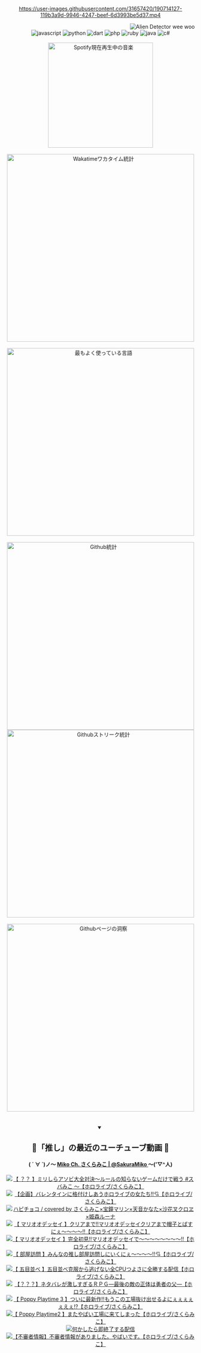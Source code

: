 <!-- START: HERO IMAGE GIF ////////// ////////// ////////// -->
<!-- <img src="@/../assets/img/gaming/ghost-of-tsushima.gif" width="100%"  alt="nellyXinwei's Hero Gif Image"/> -->
<!-- END: HERO IMAGE GIF ////////// ////////// ////////// -->

<div align="center" >  
  
<!-- START:ワンピース 第1015話「ルフィはRED ROCを使う」 -->
<https://user-images.githubusercontent.com/31657420/190714127-119b3a9d-9946-4247-beef-6d3993be5d37.mp4>
<!-- END:ワンピース 第1015話「ルフィはRED ROCを使う」 -->

<!-- START:VISITOR COUNTER -->
<div width="100%" align="right">
<img src="https://komarev.com/ghpvc/?username=nellyXinwei&label=🛸&color=grey&style=for-the-badge&labelcolor=ffffff" alt="Alien Detector wee woo"/>
</div>
<!-- END:VISITOR COUNTER -->

<!-- START: PROGRAMMING LANGUAGES -->
<!-- 色彩 Color Scheme:
#961E3A, #8A0D42, #5A0640, #4F265E, #2B355A, #3E759B, #CC4246,
#BB2649, #AD1052, #700750, #633075, #364270, #4E92C2, #FF5357
Sauce: https://www.webcreatorbox.com/inspiration/pantone-2023
-->

<img src="https://img.shields.io/badge/javascript%20-%23BB2649.svg?&style=for-the-badge&logo=javascript&logoColor=white&labelColor=961E3A" alt="javascript"/>
<img src="https://img.shields.io/badge/python%20-%23AD1052.svg?&style=for-the-badge&logo=python&logoColor=white&labelColor=8A0D42" alt="python" />
<img src="https://img.shields.io/badge/dart%20-%23700750.svg?&style=for-the-badge&logo=dart&logoColor=white&labelColor=5A0640" alt="dart"/>
<img src="https://img.shields.io/badge/php%20-%23633075.svg?&style=for-the-badge&logo=php&logoColor=white&labelColor=4F265E" alt="php"/>
<img src="https://img.shields.io/badge/ruby%20-%23364270.svg?&style=for-the-badge&logo=ruby&logoColor=white&labelColor=2B355A" alt="ruby"/>
<img src="https://img.shields.io/badge/java%20-%234E92C2.svg?&style=for-the-badge&logo=openjdk&logoColor=white&labelColor=3E759B" alt="java"/>
<img src="https://img.shields.io/badge/c%23-%23FF5357.svg?style=for-the-badge&logo=c-sharp&logoColor=white&labelColor=CC4246" alt="c#"/>  
<!-- END: PROGRAMMING LANGUAGES -->

<br>
<br>

<!-- START: MUSIC STATUS -->
  <!-- <a href="https://newojima-gsrs-20220114.vercel.app/api/now-playing?open">
    <img src="https://newojima-gsrs-20220114.vercel.app/api/now-playing" alt="Spotify現在再生中の音楽">
  </a> -->
  <img src="https://newojima-grss-20230114.vercel.app/api/spotify?border_color=transparent" alt="Spotify現在再生中の音楽" width="280px">
<!-- END: MUSIC STATUS -->

<br>
<br>

<!-- START: GITHUB STATUS -->
<!-- 色彩 Color Scheme:  #BB2649, #AD1052, #700750, #633075 -->
<img align="center" src="https://newojima-grs-20230109.vercel.app/api/wakatime?username=njtalba5127&layout=compact&langs_count=10&locale=ja&hide_title=false&title_color=fff&hide_border=true&text_color=fff&bg_color=BB2649,BB2649,633075,633075&hide=other,css,html,bash,xml,git%20config,makefile,properties,yaml,markdown,text,json,jsx" alt="Wakatimeワカタイム統計" width="500px"/>

<br>
<br>

<!-- 色彩 Color Scheme:  #633075, #364270, #4E92C2 -->
  <img align="center" src="https://newojima-grs-20230109.vercel.app/api/top-langs?username=njtalba5127&layout=compact&text_color=fff&icon_color=fff&hide_border=true&&locale=ja&hide_title=false&title_color=fff&include_all_commits=true&card_width=445&langs_count=11&hide=c%23,powershell,shaderlab,hlsl,makefile,jupyter%20notebook,python,html,css,shell,batchfile,less,liquid,hack,scss&bg_color=4F265E,633075,4E92C2" alt="最もよく使っている言語" width="500px"/>

<br>
<br>

<!-- 色彩 Color Scheme:  #4E92C2, #FF5357 -->
  <img align="center" src="https://newojima-grs-20230109.vercel.app/api?username=njtalba5127&rank_icon=github&show_icons=true&&locale=ja&title_color=fff&text_color=fff&icon_color=fff&hide_border=true&hide_title=false&count_private=true&include_all_commits=true&card_width=495&disable_animations=true&bg_color=4E92C2,4E92C2,FF5357" alt="Github統計" width="500px"/>

<br>

<img align="center" src="https://streak-stats.demolab.com?user=njtalba5127&theme=dark&hide_border=true&locale=ja&ring=BB2649&stroke=222222&background=151515&sideLabels=BB2649&currStreakLabel=ffffff&border=BB2649&fire=FF5357&currStreakNum=ffffff&sideNums=FF5357&dates=ffffff" alt="Githubストリーク統計" width="500px"/>

<br>
<br>

  <img align="center" width="500px" src="@/../assets/img/page-insights.svg" alt="Githubページの洞察"/>
  
</div>
<!-- END: GITHUB STATUS -->

<br>
<br>

<div align="center">
<details open>
  <summary>

  </summary>

  <h2 align="center">🌸「推し」の最近のユーチューブ動画 🌸</h2>
  <h4>
  ( ´ ∀ `)ノ～ 
  <a href="https://www.youtube.com/@SakuraMiko">Miko Ch. さくらみこ | @SakuraMiko
  </a>
   ～('▽^人)
  </h4>

  <!-- BEGIN YOUTUBE-CARDS -->
<a href="https://www.youtube.com/watch?v=bQWQ8wK-dBY"><img src="https://ytcards.demolab.com/?id=bQWQ8wK-dBY&title=%E3%80%90+%EF%BC%9F%EF%BC%9F+%E3%80%91%E3%83%9F%E3%83%AA%E3%81%97%E3%82%89%E3%82%A2%E3%82%BD%E3%83%93%E5%A4%A7%E5%85%A8%E5%AF%BE%E6%B1%BA%EF%BD%9E%E3%83%AB%E3%83%BC%E3%83%AB%E3%81%AE%E7%9F%A5%E3%82%89%E3%81%AA%E3%81%84%E3%82%B2%E3%83%BC%E3%83%A0%E3%81%A0%E3%81%91%E3%81%A7%E6%88%A6%E3%81%86+%23%E3%82%B9%E3%83%90%E3%81%BF%E3%81%93++++%EF%BD%9E%E3%80%90%E3%83%9B%E3%83%AD%E3%83%A9%E3%82%A4%E3%83%96%2F%E3%81%95%E3%81%8F%E3%82%89%E3%81%BF%E3%81%93%E3%80%91&lang=ja&timestamp=1708008912&background_color=%230d1117&title_color=%23ffffff&stats_color=%23dedede&max_title_lines=1&width=187&border_radius=5&duration=9555" alt="【 ？？ 】ミリしらアソビ大全対決～ルールの知らないゲームだけで戦う #スバみこ    ～【ホロライブ/さくらみこ】" title="【 ？？ 】ミリしらアソビ大全対決～ルールの知らないゲームだけで戦う #スバみこ    ～【ホロライブ/さくらみこ】"></a>
<a href="https://www.youtube.com/watch?v=exuYtaOaMqw"><img src="https://ytcards.demolab.com/?id=exuYtaOaMqw&title=%E3%80%90%E4%BC%81%E7%94%BB%E3%80%91%E3%83%90%E3%83%AC%E3%83%B3%E3%82%BF%E3%82%A4%E3%83%B3%E3%81%AB%E6%A0%BC%E4%BB%98%E3%81%91%E3%81%97%E3%81%82%E3%81%86%E3%83%9B%E3%83%AD%E3%83%A9%E3%82%A4%E3%83%96%E3%81%AE%E5%A5%B3%E3%81%9F%E3%81%A1%E2%80%BC%F0%9F%92%98%E3%80%90%E3%83%9B%E3%83%AD%E3%83%A9%E3%82%A4%E3%83%96%2F%E3%81%95%E3%81%8F%E3%82%89%E3%81%BF%E3%81%93%E3%80%91&lang=ja&timestamp=1707912684&background_color=%230d1117&title_color=%23ffffff&stats_color=%23dedede&max_title_lines=1&width=187&border_radius=5&duration=3611" alt="【企画】バレンタインに格付けしあうホロライブの女たち‼💘【ホロライブ/さくらみこ】" title="【企画】バレンタインに格付けしあうホロライブの女たち‼💘【ホロライブ/さくらみこ】"></a>
<a href="https://www.youtube.com/watch?v=BCt3E-FJFdA"><img src="https://ytcards.demolab.com/?id=BCt3E-FJFdA&title=%E3%83%8F%E3%83%94%E3%83%81%E3%83%A7%E3%82%B3+%2F+covered+by+%E3%81%95%E3%81%8F%E3%82%89%E3%81%BF%E3%81%93%C3%97%E5%AE%9D%E9%90%98%E3%83%9E%E3%83%AA%E3%83%B3%C3%97%E5%A4%A9%E9%9F%B3%E3%81%8B%E3%81%AA%E3%81%9F%C3%97%E6%B2%99%E8%8A%B1%E5%8F%89%E3%82%AF%E3%83%AD%E3%83%B1%C3%97%E5%A7%AB%E6%A3%AE%E3%83%AB%E3%83%BC%E3%83%8A&lang=ja&timestamp=1707912008&background_color=%230d1117&title_color=%23ffffff&stats_color=%23dedede&max_title_lines=1&width=187&border_radius=5&duration=241" alt="ハピチョコ / covered by さくらみこ×宝鐘マリン×天音かなた×沙花叉クロヱ×姫森ルーナ" title="ハピチョコ / covered by さくらみこ×宝鐘マリン×天音かなた×沙花叉クロヱ×姫森ルーナ"></a>
<a href="https://www.youtube.com/watch?v=kvj6S51L7_Y"><img src="https://ytcards.demolab.com/?id=kvj6S51L7_Y&title=%E3%80%90+%E3%83%9E%E3%83%AA%E3%82%AA%E3%82%AA%E3%83%87%E3%83%83%E3%82%BB%E3%82%A4+%E3%80%91%E3%82%AF%E3%83%AA%E3%82%A2%E3%81%BE%E3%81%A7%E2%80%BC%E3%83%9E%E3%83%AA%E3%82%AA%E3%82%AA%E3%83%87%E3%83%83%E3%82%BB%E3%82%A4%E3%82%AF%E3%83%AA%E3%82%A2%E3%81%BE%E3%81%A7%E5%B8%BD%E5%AD%90%E3%81%A8%E3%81%B0%E3%81%99%E3%81%AB%E3%81%87%EF%BD%9E%EF%BD%9E%EF%BD%9E%EF%BD%9E%E2%80%BC%E3%80%90%E3%83%9B%E3%83%AD%E3%83%A9%E3%82%A4%E3%83%96%2F%E3%81%95%E3%81%8F%E3%82%89%E3%81%BF%E3%81%93%E3%80%91&lang=ja&timestamp=1707850210&background_color=%230d1117&title_color=%23ffffff&stats_color=%23dedede&max_title_lines=1&width=187&border_radius=5&duration=23467" alt="【 マリオオデッセイ 】クリアまで‼マリオオデッセイクリアまで帽子とばすにぇ～～～～‼【ホロライブ/さくらみこ】" title="【 マリオオデッセイ 】クリアまで‼マリオオデッセイクリアまで帽子とばすにぇ～～～～‼【ホロライブ/さくらみこ】"></a>
<a href="https://www.youtube.com/watch?v=5joKCdrk_b8"><img src="https://ytcards.demolab.com/?id=5joKCdrk_b8&title=%E3%80%90+%E3%83%9E%E3%83%AA%E3%82%AA%E3%82%AA%E3%83%87%E3%83%83%E3%82%BB%E3%82%A4+%E3%80%91%E5%AE%8C%E5%85%A8%E5%88%9D%E8%A6%8B%E2%80%BC%E3%83%9E%E3%83%AA%E3%82%AA%E3%82%AA%E3%83%87%E3%83%83%E3%82%BB%E3%82%A4%E3%81%A7%EF%BD%9E%EF%BD%9E%EF%BD%9E%EF%BD%9E%EF%BD%9E%EF%BD%9E%EF%BD%9E%EF%BD%9E%E2%80%BC%E3%80%90%E3%83%9B%E3%83%AD%E3%83%A9%E3%82%A4%E3%83%96%2F%E3%81%95%E3%81%8F%E3%82%89%E3%81%BF%E3%81%93%E3%80%91&lang=ja&timestamp=1707754552&background_color=%230d1117&title_color=%23ffffff&stats_color=%23dedede&max_title_lines=1&width=187&border_radius=5&duration=14053" alt="【 マリオオデッセイ 】完全初見‼マリオオデッセイで～～～～～～～～‼【ホロライブ/さくらみこ】" title="【 マリオオデッセイ 】完全初見‼マリオオデッセイで～～～～～～～～‼【ホロライブ/さくらみこ】"></a>
<a href="https://www.youtube.com/watch?v=fBOlcGbBKMo"><img src="https://ytcards.demolab.com/?id=fBOlcGbBKMo&title=%E3%80%90+%E9%83%A8%E5%B1%8B%E8%A8%AA%E5%95%8F+%E3%80%91%E3%81%BF%E3%82%93%E3%81%AA%E3%81%AE%E6%8E%A8%E3%81%97%E9%83%A8%E5%B1%8B%E8%A8%AA%E5%95%8F%E3%81%97%E3%81%AB%E3%81%84%E3%81%8F%E3%81%AB%E3%81%87%EF%BD%9E%EF%BD%9E%EF%BD%9E%EF%BD%9E%E2%80%BC%F0%9F%92%98%E3%80%90%E3%83%9B%E3%83%AD%E3%83%A9%E3%82%A4%E3%83%96%2F%E3%81%95%E3%81%8F%E3%82%89%E3%81%BF%E3%81%93%E3%80%91&lang=ja&timestamp=1707660504&background_color=%230d1117&title_color=%23ffffff&stats_color=%23dedede&max_title_lines=1&width=187&border_radius=5&duration=7127" alt="【 部屋訪問 】みんなの推し部屋訪問しにいくにぇ～～～～‼💘【ホロライブ/さくらみこ】" title="【 部屋訪問 】みんなの推し部屋訪問しにいくにぇ～～～～‼💘【ホロライブ/さくらみこ】"></a>
<a href="https://www.youtube.com/watch?v=HNOTBFKo6y8"><img src="https://ytcards.demolab.com/?id=HNOTBFKo6y8&title=%E3%80%90+%E4%BA%94%E7%9B%AE%E4%B8%A6%E3%81%B9+%E3%80%91%E4%BA%94%E7%9B%AE%E4%B8%A6%E3%81%B9%E5%85%8B%E6%9C%8D%E3%81%8B%E3%82%89%E9%80%83%E3%81%92%E3%81%AA%E3%81%84%E5%85%A8CPU%E3%81%A4%E3%82%88%E3%81%95%E3%81%AB%E5%85%A8%E5%8B%9D%E3%81%99%E3%82%8B%E9%85%8D%E4%BF%A1%E3%80%90%E3%83%9B%E3%83%AD%E3%83%A9%E3%82%A4%E3%83%96%2F%E3%81%95%E3%81%8F%E3%82%89%E3%81%BF%E3%81%93%E3%80%91&lang=ja&timestamp=1707577976&background_color=%230d1117&title_color=%23ffffff&stats_color=%23dedede&max_title_lines=1&width=187&border_radius=5&duration=14339" alt="【 五目並べ 】五目並べ克服から逃げない全CPUつよさに全勝する配信【ホロライブ/さくらみこ】" title="【 五目並べ 】五目並べ克服から逃げない全CPUつよさに全勝する配信【ホロライブ/さくらみこ】"></a>
<a href="https://www.youtube.com/watch?v=wle3fULVMEE"><img src="https://ytcards.demolab.com/?id=wle3fULVMEE&title=%E3%80%90%EF%BC%9F%EF%BC%9F%EF%BC%9F%E3%80%91%E3%83%8D%E3%82%BF%E3%83%90%E3%83%AC%E3%81%8C%E6%BF%80%E3%81%97%E3%81%99%E3%81%8E%E3%82%8B%EF%BC%B2%EF%BC%B0%EF%BC%A7%E2%80%95%E6%9C%80%E5%BE%8C%E3%81%AE%E6%95%B5%E3%81%AE%E6%AD%A3%E4%BD%93%E3%81%AF%E5%8B%87%E8%80%85%E3%81%AE%E7%88%B6%E2%80%95%E3%80%90%E3%83%9B%E3%83%AD%E3%83%A9%E3%82%A4%E3%83%96%2F%E3%81%95%E3%81%8F%E3%82%89%E3%81%BF%E3%81%93%E3%80%91&lang=ja&timestamp=1707496495&background_color=%230d1117&title_color=%23ffffff&stats_color=%23dedede&max_title_lines=1&width=187&border_radius=5&duration=15593" alt="【？？？】ネタバレが激しすぎるＲＰＧ―最後の敵の正体は勇者の父―【ホロライブ/さくらみこ】" title="【？？？】ネタバレが激しすぎるＲＰＧ―最後の敵の正体は勇者の父―【ホロライブ/さくらみこ】"></a>
<a href="https://www.youtube.com/watch?v=to7UJKAXqCI"><img src="https://ytcards.demolab.com/?id=to7UJKAXqCI&title=%E3%80%90+Poppy+Playtime+3+%E3%80%91%E3%81%A4%E3%81%84%E3%81%AB%E6%9C%80%E6%96%B0%E4%BD%9C%E2%80%BC%E3%82%82%E3%81%86%E3%81%93%E3%81%AE%E5%B7%A5%E5%A0%B4%E6%8A%9C%E3%81%91%E5%87%BA%E3%81%9B%E3%82%8B%E3%82%88%E3%81%AB%E3%81%87%E3%81%87%E3%81%87%E3%81%87%E3%81%87%E3%81%88%E3%81%87%E2%81%89%E3%80%90%E3%83%9B%E3%83%AD%E3%83%A9%E3%82%A4%E3%83%96%2F%E3%81%95%E3%81%8F%E3%82%89%E3%81%BF%E3%81%93%E3%80%91&lang=ja&timestamp=1707327168&background_color=%230d1117&title_color=%23ffffff&stats_color=%23dedede&max_title_lines=1&width=187&border_radius=5&duration=22479" alt="【 Poppy Playtime 3 】ついに最新作‼もうこの工場抜け出せるよにぇぇぇぇぇえぇ⁉【ホロライブ/さくらみこ】" title="【 Poppy Playtime 3 】ついに最新作‼もうこの工場抜け出せるよにぇぇぇぇぇえぇ⁉【ホロライブ/さくらみこ】"></a>
<a href="https://www.youtube.com/watch?v=UBa1j-P29sg"><img src="https://ytcards.demolab.com/?id=UBa1j-P29sg&title=%E3%80%90+Poppy+Playtime2+%E3%80%91%E3%81%BE%E3%81%9F%E3%82%84%E3%81%B0%E3%81%84%E5%B7%A5%E5%A0%B4%E3%81%AB%E6%9D%A5%E3%81%A6%E3%81%97%E3%81%BE%E3%81%A3%E3%81%9F%E3%80%90%E3%83%9B%E3%83%AD%E3%83%A9%E3%82%A4%E3%83%96%2F%E3%81%95%E3%81%8F%E3%82%89%E3%81%BF%E3%81%93%E3%80%91&lang=ja&timestamp=1707239336&background_color=%230d1117&title_color=%23ffffff&stats_color=%23dedede&max_title_lines=1&width=187&border_radius=5&duration=13915" alt="【 Poppy Playtime2 】またやばい工場に来てしまった【ホロライブ/さくらみこ】" title="【 Poppy Playtime2 】またやばい工場に来てしまった【ホロライブ/さくらみこ】"></a>
<a href="https://www.youtube.com/watch?v=tnpq4d7KbL4"><img src="https://ytcards.demolab.com/?id=tnpq4d7KbL4&title=%E4%BD%95%E3%81%8B%E3%81%97%E3%81%9F%E3%82%89%E5%8D%B3%E7%B5%82%E4%BA%86%E3%81%99%E3%82%8B%E9%85%8D%E4%BF%A1&lang=ja&timestamp=1707221707&background_color=%230d1117&title_color=%23ffffff&stats_color=%23dedede&max_title_lines=1&width=187&border_radius=5&duration=4104" alt="何かしたら即終了する配信" title="何かしたら即終了する配信"></a>
<a href="https://www.youtube.com/watch?v=jXmaf0T7cfI"><img src="https://ytcards.demolab.com/?id=jXmaf0T7cfI&title=%E3%80%90%E4%B8%8D%E5%AF%A9%E8%80%85%E6%83%85%E5%A0%B1%E3%80%91%E4%B8%8D%E5%AF%A9%E8%80%85%E6%83%85%E5%A0%B1%E3%81%8C%E3%81%82%E3%82%8A%E3%81%BE%E3%81%97%E3%81%9F%E3%80%82%E3%82%84%E3%81%B0%E3%81%84%E3%81%A7%E3%81%99%E3%80%82%E3%80%90%E3%83%9B%E3%83%AD%E3%83%A9%E3%82%A4%E3%83%96%2F%E3%81%95%E3%81%8F%E3%82%89%E3%81%BF%E3%81%93%E3%80%91&lang=ja&timestamp=1707055417&background_color=%230d1117&title_color=%23ffffff&stats_color=%23dedede&max_title_lines=1&width=187&border_radius=5&duration=3473" alt="【不審者情報】不審者情報がありました。やばいです。【ホロライブ/さくらみこ】" title="【不審者情報】不審者情報がありました。やばいです。【ホロライブ/さくらみこ】"></a>
<!-- END YOUTUBE-CARDS -->

</div>
  
</details>
